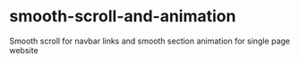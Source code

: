 # smooth-scroll-and-animation
Smooth scroll for navbar links and smooth section animation for single page website
